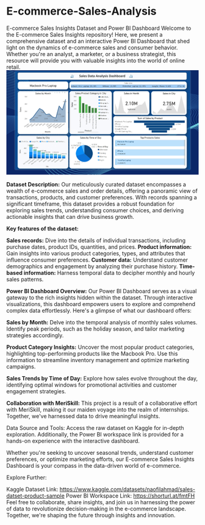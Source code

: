 # E-commerce-Sales-Analysis
E-commerce Sales Insights Dataset and Power BI Dashboard
Welcome to the E-commerce Sales Insights repository! Here, we present a comprehensive dataset and an interactive Power BI Dashboard that shed light on the dynamics of e-commerce sales and consumer behavior. Whether you're an analyst, a marketer, or a business strategist, this resource will provide you with valuable insights into the world of online retail.
![Image](./pg1.jpg)

**Dataset Description:**
Our meticulously curated dataset encompasses a wealth of e-commerce sales and order details, offering a panoramic view of transactions, products, and customer preferences. With records spanning a significant timeframe, this dataset provides a robust foundation for exploring sales trends, understanding consumer choices, and deriving actionable insights that can drive business growth.

**Key features of the dataset:**

**Sales records:** Dive into the details of individual transactions, including purchase dates, product IDs, quantities, and prices.
**Product information:** Gain insights into various product categories, types, and attributes that influence consumer preferences.
**Customer data:** Understand customer demographics and engagement by analyzing their purchase history.
**Time-based information:** Harness temporal data to decipher monthly and hourly sales patterns.

**Power BI Dashboard Overview:**
Our Power BI Dashboard serves as a visual gateway to the rich insights hidden within the dataset. Through interactive visualizations, this dashboard empowers users to explore and comprehend complex data effortlessly. Here's a glimpse of what our dashboard offers:

**Sales by Month:** Delve into the temporal analysis of monthly sales volumes. Identify peak periods, such as the holiday season, and tailor marketing strategies accordingly.

**Product Category Insights:** Uncover the most popular product categories, highlighting top-performing products like the Macbook Pro. Use this information to streamline inventory management and optimize marketing campaigns.

**Sales Trends by Time of Day:** Explore how sales evolve throughout the day, identifying optimal windows for promotional activities and customer engagement strategies.

**Collaboration with MeriSkill:** This project is a result of a collaborative effort with MeriSkill, making it our maiden voyage into the realm of internships. Together, we've harnessed data to drive meaningful insights.

Data Source and Tools: Access the raw dataset on Kaggle for in-depth exploration. Additionally, the Power BI workspace link is provided for a hands-on experience with the interactive dashboard.

Whether you're seeking to uncover seasonal trends, understand customer preferences, or optimize marketing efforts, our E-commerce Sales Insights Dashboard is your compass in the data-driven world of e-commerce.

Explore Further:

Kaggle Dataset Link: https://www.kaggle.com/datasets/naofilahmad/sales-datset-product-sample
Power BI Workspace Link: https://shorturl.at/fmtFH
Feel free to collaborate, share insights, and join us in harnessing the power of data to revolutionize decision-making in the e-commerce landscape. Together, we're shaping the future through insights and innovation.
